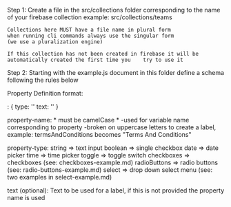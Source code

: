Step 1:
    Create a file in the src/collections folder corresponding to the name of your firebase collection
    example: src/collections/teams

    Collections here MUST have a file name in plural form
    when running cli commands always use the singular form
    (we use a pluralization engine)

    If this collection has not been created in firebase it will be automatically created the first time you    try to use it

Step 2:
  Starting with the example.js document in this folder define a schema following the rules below



Property Definition format:

  <property-name>: {
    type: '<property-type>'
    text: ''
  }

  property-name:
    * must be camelCase *
    -used for variable name corresponding to property
    -broken on uppercase letters to create a label, example:
      termsAndConditions becomes "Terms And Conditions"

  property-type:
    string => text input
    boolean => single checkbox
    date => date picker
    time => time picker
    toggle => toggle switch
    checkboxes => checkboxes (see: checkboxes-example.md)
    radioButtons => radio buttons  (see: radio-buttons-example.md)
    select => drop down select menu (see: two examples in select-example.md)

  text (optional):
    Text to be used for a label, if this is not provided the property name is used
